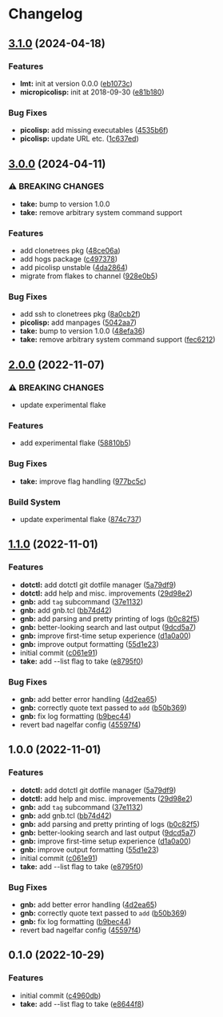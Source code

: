 # Changelog

## [3.1.0](https://github.com/nat-418/grimoire/compare/v3.0.0...v3.1.0) (2024-04-18)


### Features

* **lmt:** init at version 0.0.0 ([eb1073c](https://github.com/nat-418/grimoire/commit/eb1073c3a78f4d2bba4520e4be4ff33ac58a7701))
* **micropicolisp:** init at 2018-09-30 ([e81b180](https://github.com/nat-418/grimoire/commit/e81b180988ddb6e8ddca8cc16531e9e70fc8440d))


### Bug Fixes

* **picolisp:** add missing executables ([4535b6f](https://github.com/nat-418/grimoire/commit/4535b6f25ab29ec0a24a4367640ecd858efc1665))
* **picolisp:** update URL etc. ([1c637ed](https://github.com/nat-418/grimoire/commit/1c637ed499735de3f82e3736050e5a64a54339a1))

## [3.0.0](https://github.com/nat-418/grimoire/compare/v2.0.0...v3.0.0) (2024-04-11)


### ⚠ BREAKING CHANGES

* **take:** bump to version 1.0.0
* **take:** remove arbitrary system command support

### Features

* add clonetrees pkg ([48ce06a](https://github.com/nat-418/grimoire/commit/48ce06ae010009b980677eaece34bb937defdd3c))
* add hogs package ([c497378](https://github.com/nat-418/grimoire/commit/c497378864b68d04da898d06d62f16eea2c9120e))
* add picolisp unstable ([4da2864](https://github.com/nat-418/grimoire/commit/4da2864c40a4758c0331207428e31b562ebb8b58))
* migrate from flakes to channel ([928e0b5](https://github.com/nat-418/grimoire/commit/928e0b568400e50a94aafac70e18635f1c3cfe56))


### Bug Fixes

* add ssh to clonetrees pkg ([8a0cb2f](https://github.com/nat-418/grimoire/commit/8a0cb2f835e50a1c3de9486da15fbb51096dee49))
* **picolisp:** add manpages ([5042aa7](https://github.com/nat-418/grimoire/commit/5042aa7ba2cee7c40b570e6862e45d900acd8d76))
* **take:** bump to version 1.0.0 ([48efa36](https://github.com/nat-418/grimoire/commit/48efa36d15280b52dca1fa9241871b7916c910d5))
* **take:** remove arbitrary system command support ([fec6212](https://github.com/nat-418/grimoire/commit/fec621255e4f05059020c29b006e1d1e319fe450))

## [2.0.0](https://github.com/nat-418/grimoire/compare/v1.1.0...v2.0.0) (2022-11-07)


### ⚠ BREAKING CHANGES

* update experimental flake

### Features

* add experimental flake ([58810b5](https://github.com/nat-418/grimoire/commit/58810b5eaf93d55af0e19d55f4ab25bcba619a95))


### Bug Fixes

* **take:** improve flag handling ([977bc5c](https://github.com/nat-418/grimoire/commit/977bc5c35e6dd51b5b18e8a284278d27051e1f48))


### Build System

* update experimental flake ([874c737](https://github.com/nat-418/grimoire/commit/874c737bc43ef4f8f1550fad33cedb4f2fe4b346))

## [1.1.0](https://github.com/nat-418/grimoire/compare/v1.0.0...v1.1.0) (2022-11-01)


### Features

* **dotctl:** add dotctl git dotfile manager ([5a79df9](https://github.com/nat-418/grimoire/commit/5a79df9590aef1c9daab500e0777c37a38a56d98))
* **dotctl:** add help and misc. improvements ([29d98e2](https://github.com/nat-418/grimoire/commit/29d98e27e43e47860a4b2375c48f0c8a311e8a90))
* **gnb:** add `tag` subcommand ([37e1132](https://github.com/nat-418/grimoire/commit/37e1132731d1ed5e0eb667ca10381d7817013908))
* **gnb:** add gnb.tcl ([bb74d42](https://github.com/nat-418/grimoire/commit/bb74d42f2f011e339d334d63f3521c05cdd49a2b))
* **gnb:** add parsing and pretty printing of logs ([b0c82f5](https://github.com/nat-418/grimoire/commit/b0c82f5507135dde10f6ba0a4aa2b200d9a27f0f))
* **gnb:** better-looking search and last output ([9dcd5a7](https://github.com/nat-418/grimoire/commit/9dcd5a78c79a859e0af981ed83881a5e476b8c8e))
* **gnb:** improve first-time setup experience ([d1a0a00](https://github.com/nat-418/grimoire/commit/d1a0a0056f852fd5f06c6e9c0d19774748b743d8))
* **gnb:** improve output formatting ([55d1e23](https://github.com/nat-418/grimoire/commit/55d1e2319b2bf68b496bfba975011498dbe0aead))
* initial commit ([c061e91](https://github.com/nat-418/grimoire/commit/c061e91e89d74430801c0247aaa0b16f091d8301))
* **take:** add --list flag to take ([e8795f0](https://github.com/nat-418/grimoire/commit/e8795f042fc8d7a803a0eb979d3d250585b4237d))


### Bug Fixes

* **gnb:** add better error handling ([4d2ea65](https://github.com/nat-418/grimoire/commit/4d2ea6561f7a89ccc1b462aac4b5fa2b65df96d1))
* **gnb:** correctly quote text passed to `add` ([b50b369](https://github.com/nat-418/grimoire/commit/b50b3699902a492fac3bd47e3630a7bfe0bb7e43))
* **gnb:** fix log formatting ([b9bec44](https://github.com/nat-418/grimoire/commit/b9bec44f5b7581938c54938156460466421cff24))
* revert bad nagelfar config ([45597f4](https://github.com/nat-418/grimoire/commit/45597f45fb9623e300e1a55fb4121c2f0f4f5759))

## 1.0.0 (2022-11-01)


### Features

* **dotctl:** add dotctl git dotfile manager ([5a79df9](https://github.com/nat-418/grimoire/commit/5a79df9590aef1c9daab500e0777c37a38a56d98))
* **dotctl:** add help and misc. improvements ([29d98e2](https://github.com/nat-418/grimoire/commit/29d98e27e43e47860a4b2375c48f0c8a311e8a90))
* **gnb:** add `tag` subcommand ([37e1132](https://github.com/nat-418/grimoire/commit/37e1132731d1ed5e0eb667ca10381d7817013908))
* **gnb:** add gnb.tcl ([bb74d42](https://github.com/nat-418/grimoire/commit/bb74d42f2f011e339d334d63f3521c05cdd49a2b))
* **gnb:** add parsing and pretty printing of logs ([b0c82f5](https://github.com/nat-418/grimoire/commit/b0c82f5507135dde10f6ba0a4aa2b200d9a27f0f))
* **gnb:** better-looking search and last output ([9dcd5a7](https://github.com/nat-418/grimoire/commit/9dcd5a78c79a859e0af981ed83881a5e476b8c8e))
* **gnb:** improve first-time setup experience ([d1a0a00](https://github.com/nat-418/grimoire/commit/d1a0a0056f852fd5f06c6e9c0d19774748b743d8))
* **gnb:** improve output formatting ([55d1e23](https://github.com/nat-418/grimoire/commit/55d1e2319b2bf68b496bfba975011498dbe0aead))
* initial commit ([c061e91](https://github.com/nat-418/grimoire/commit/c061e91e89d74430801c0247aaa0b16f091d8301))
* **take:** add --list flag to take ([e8795f0](https://github.com/nat-418/grimoire/commit/e8795f042fc8d7a803a0eb979d3d250585b4237d))


### Bug Fixes

* **gnb:** add better error handling ([4d2ea65](https://github.com/nat-418/grimoire/commit/4d2ea6561f7a89ccc1b462aac4b5fa2b65df96d1))
* **gnb:** correctly quote text passed to `add` ([b50b369](https://github.com/nat-418/grimoire/commit/b50b3699902a492fac3bd47e3630a7bfe0bb7e43))
* **gnb:** fix log formatting ([b9bec44](https://github.com/nat-418/grimoire/commit/b9bec44f5b7581938c54938156460466421cff24))
* revert bad nagelfar config ([45597f4](https://github.com/nat-418/grimoire/commit/45597f45fb9623e300e1a55fb4121c2f0f4f5759))

## 0.1.0 (2022-10-29)


### Features

* initial commit ([c4960db](https://github.com/nat-418/grimoire/commit/c4960db55d5bf16e007a89ba07e2beea65ff0de2))
* **take:** add --list flag to take ([e8644f8](https://github.com/nat-418/grimoire/commit/e8644f88d7a128f8d074ccd86646cbea12a34cbe))
